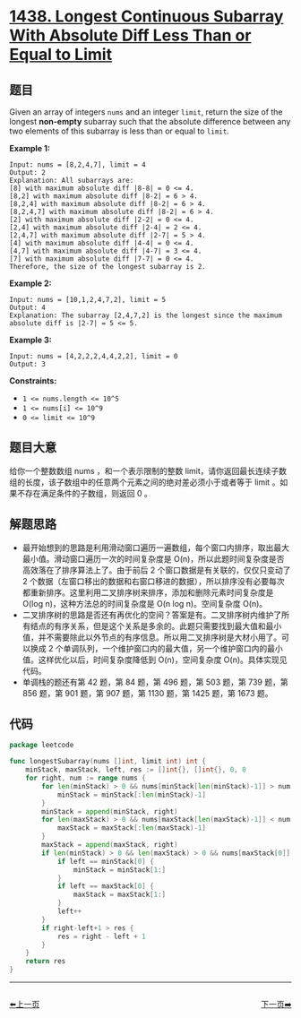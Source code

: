 # [1438. Longest Continuous Subarray With Absolute Diff Less Than or Equal to Limit](https://leetcode.com/problems/longest-continuous-subarray-with-absolute-diff-less-than-or-equal-to-limit/)


## 题目

Given an array of integers `nums` and an integer `limit`, return the size of the longest **non-empty** subarray such that the absolute difference between any two elements of this subarray is less than or equal to `limit`*.*

**Example 1:**

```
Input: nums = [8,2,4,7], limit = 4
Output: 2 
Explanation: All subarrays are: 
[8] with maximum absolute diff |8-8| = 0 <= 4.
[8,2] with maximum absolute diff |8-2| = 6 > 4. 
[8,2,4] with maximum absolute diff |8-2| = 6 > 4.
[8,2,4,7] with maximum absolute diff |8-2| = 6 > 4.
[2] with maximum absolute diff |2-2| = 0 <= 4.
[2,4] with maximum absolute diff |2-4| = 2 <= 4.
[2,4,7] with maximum absolute diff |2-7| = 5 > 4.
[4] with maximum absolute diff |4-4| = 0 <= 4.
[4,7] with maximum absolute diff |4-7| = 3 <= 4.
[7] with maximum absolute diff |7-7| = 0 <= 4. 
Therefore, the size of the longest subarray is 2.
```

**Example 2:**

```
Input: nums = [10,1,2,4,7,2], limit = 5
Output: 4 
Explanation: The subarray [2,4,7,2] is the longest since the maximum absolute diff is |2-7| = 5 <= 5.
```

**Example 3:**

```
Input: nums = [4,2,2,2,4,4,2,2], limit = 0
Output: 3
```

**Constraints:**

- `1 <= nums.length <= 10^5`
- `1 <= nums[i] <= 10^9`
- `0 <= limit <= 10^9`

## 题目大意

给你一个整数数组 nums ，和一个表示限制的整数 limit，请你返回最长连续子数组的长度，该子数组中的任意两个元素之间的绝对差必须小于或者等于 limit 。如果不存在满足条件的子数组，则返回 0 。

## 解题思路

- 最开始想到的思路是利用滑动窗口遍历一遍数组，每个窗口内排序，取出最大最小值。滑动窗口遍历一次的时间复杂度是 O(n)，所以此题时间复杂度是否高效落在了排序算法上了。由于前后 2 个窗口数据是有关联的，仅仅只变动了 2 个数据（左窗口移出的数据和右窗口移进的数据），所以排序没有必要每次都重新排序。这里利用二叉排序树来排序，添加和删除元素时间复杂度是 O(log n)，这种方法总的时间复杂度是 O(n log n)。空间复杂度 O(n)。
- 二叉排序树的思路是否还有再优化的空间？答案是有。二叉排序树内维护了所有结点的有序关系，但是这个关系是多余的。此题只需要找到最大值和最小值，并不需要除此以外节点的有序信息。所以用二叉排序树是大材小用了。可以换成 2 个单调队列，一个维护窗口内的最大值，另一个维护窗口内的最小值。这样优化以后，时间复杂度降低到 O(n)，空间复杂度 O(n)。具体实现见代码。
- 单调栈的题还有第 42 题，第 84 题，第 496 题，第 503 题，第 739 题，第 856 题，第 901 题，第 907 题，第 1130 题，第 1425 题，第 1673 题。

## 代码

```go
package leetcode

func longestSubarray(nums []int, limit int) int {
	minStack, maxStack, left, res := []int{}, []int{}, 0, 0
	for right, num := range nums {
		for len(minStack) > 0 && nums[minStack[len(minStack)-1]] > num {
			minStack = minStack[:len(minStack)-1]
		}
		minStack = append(minStack, right)
		for len(maxStack) > 0 && nums[maxStack[len(maxStack)-1]] < num {
			maxStack = maxStack[:len(maxStack)-1]
		}
		maxStack = append(maxStack, right)
		if len(minStack) > 0 && len(maxStack) > 0 && nums[maxStack[0]]-nums[minStack[0]] > limit {
			if left == minStack[0] {
				minStack = minStack[1:]
			}
			if left == maxStack[0] {
				maxStack = maxStack[1:]
			}
			left++
		}
		if right-left+1 > res {
			res = right - left + 1
		}
	}
	return res
}
```


----------------------------------------------
<div style="display: flex;justify-content: space-between;align-items: center;">
<p><a href="https://books.halfrost.com/leetcode/ChapterFour/1400~1499/1437.Check-If-All-1s-Are-at-Least-Length-K-Places-Away/">⬅️上一页</a></p>
<p><a href="https://books.halfrost.com/leetcode/ChapterFour/1400~1499/1439.Find-the-Kth-Smallest-Sum-of-a-Matrix-With-Sorted-Rows/">下一页➡️</a></p>
</div>
